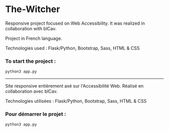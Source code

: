 # The-Witcher
Responsive project focused on Web Accessibility. It was realized in collaboration with blCav.

Project in French language.

Technologies used : Flask/Python, Bootstrap, Sass, HTML & CSS

### To start the project :

```sh
python3 app.py
```

------

Site responsive entièrement axé sur l'Accessibilité Web. Réalisé en collaboration avec blCav.

Technologies utilisées : Flask/Python, Bootstrap, Sass, HTML & CSS

### Pour démarrer le projet : 

```sh
python3 app.py
```
